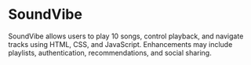 # SoundVibe
SoundVibe allows users to play 10 songs, control playback, and navigate tracks using HTML, CSS, and JavaScript. Enhancements may include playlists, authentication, recommendations, and social sharing.
